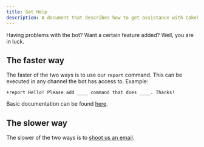 ```yaml
---
title: Get Help
description: A document that describes how to get assistance with Cakebot.
---
```


Having problems with the bot? Want a certain feature added? Well, you are in luck.

## The faster way

The faster of the two ways is to use our `report` command. This can be executed in any channel the bot has access to.
Example:

```none
+report Hello! Please add ____ command that does ____. Thanks!
```

Basic documentation can be found [here](/docs/commands#help).

## The slower way

The slower of the two ways is to [shoot us an email](mailto:me@rdil.rocks).

